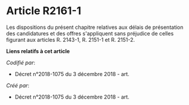 # Article R2161-1

Les dispositions du présent chapitre relatives aux délais de présentation des candidatures et des offres s'appliquent sans
préjudice de celles figurant aux articles R. 2143-1, R. 2151-1 et R. 2151-2.

**Liens relatifs à cet article**

_Codifié par_:

  - Décret n°2018-1075 du 3 décembre 2018 - art.

_Créé par_:

  - Décret n°2018-1075 du 3 décembre 2018 - art.
